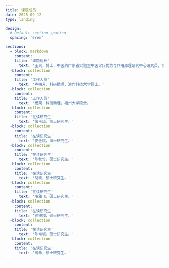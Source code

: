 ```yaml
---
title: 课题成员
date: 2025-09-12
type: landing

design:
  # Default section spacing
  spacing: '6rem'  

sections:
  - block: markdown
    content:
    title: '课题组长'
      text: '王爽，博士，中医药广东省实验室中医诊疗优势与作用原理研究中心研究员，博士生导师，主要应用物理学、生物学等学科优势技术探索关键生命过程机制和中医药作用原理，以第一/通讯作者（含共同）发表Nature Communications, PNAS, Nucleic Acids Research等论文19篇，主持国家自然科学基金等项目6项。'      
  -block: collection 
    content:
    title: '工作人员'
      text: '卢映芳，科研助理，澳门科技大学硕士。'
  -block: collection 
    content:
    title: '工作人员'
      text: '杨栗，科研助理，福州大学硕士。'   
  -block: collection   
    content:
    title: '在读研究生'
      text: '张玉琼，博士研究生。'
  -block: collection   
    content:
    title: '在读研究生'
      text: '安金琪，博士研究生。'
  -block: collection   
    content:
    title: '在读研究生'
      text: '陈秋竹，硕士研究生。'
  -block: collection   
    content:
    title: '在读研究生'
      text: '胡晓，硕士研究生。'
  -block: collection   
    content:
    title: '在读研究生'
      text: '凌雅飞，硕士研究生。'
  -block: collection   
    content:
    title: '在读研究生'
      text: '徐锐翔，硕士研究生。'
  -block: collection   
    content:
    title: '在读研究生'
      text: '陈常垠，硕士研究生。'
  -block: collection   
    content:
    title: '在读研究生'
      text: '周希，硕士研究生。'   

---
```


<!--more-->

